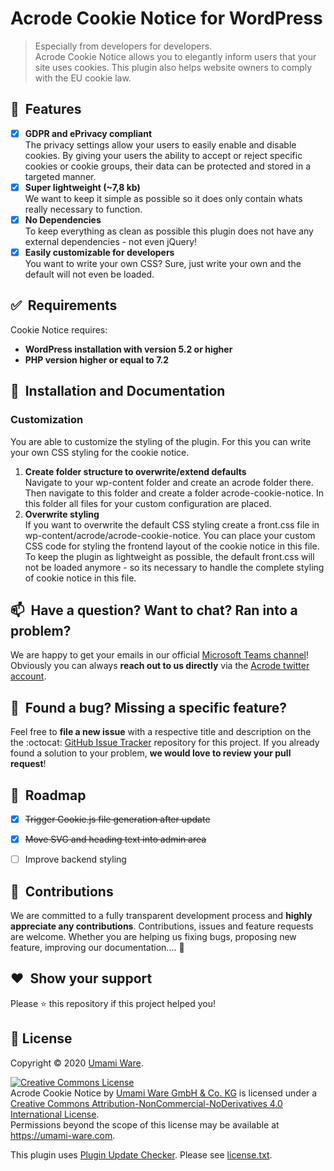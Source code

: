 # Acrode Cookie Notice for WordPress
> Especially from developers for developers.\
Acrode Cookie Notice allows you to elegantly inform users that your site uses cookies. This plugin also helps website owners to comply with the EU cookie law. 

## 🥇&nbsp; Features
- [x] **GDPR and ePrivacy compliant**\
The privacy settings allow your users to easily enable and disable cookies. By giving your users the ability to accept or reject specific cookies or cookie groups, their data can be protected and stored in a targeted manner.
- [x] **Super lightweight (~7,8 kb)**\
We want to keep it simple as possible so it does only contain whats really necessary to function.
- [x] **No Dependencies**\
To keep everything as clean as possible this plugin does not have any external dependencies - not even jQuery!
- [x] **Easily customizable for developers**\
You want to write your own CSS? Sure, just write your own and the default will not even be loaded.

## ✅&nbsp; Requirements
Cookie Notice requires:
* **WordPress installation with version 5.2 or higher**
* **PHP version higher or equal to 7.2**


## 🚀&nbsp; Installation and Documentation


  
### Customization
You are able to customize the styling of the plugin. For this you can write your own CSS styling for the cookie notice.

1. **Create folder structure to overwrite/extend defaults**\
Navigate to your wp-content folder and create an acrode folder there. Then navigate to this folder and create a folder acrode-cookie-notice. In this folder all files for your custom configuration are placed.
2. **Overwrite styling**\
If you want to overwrite the default CSS styling create a front.css file in wp-content/acrode/acrode-cookie-notice. You can place your custom CSS code for styling the frontend layout of the cookie notice in this file. To keep the plugin as lightweight as possible, the default front.css will not be loaded anymore - so its necessary to handle the complete styling of cookie notice in this file.


## 📫&nbsp; Have a question? Want to chat? Ran into a problem?

We are happy to get your emails in our official [Microsoft Teams channel](mailto:fc8035ad.acrode.com@de.teams.ms)! Obviously you can always **reach out to us directly** via the [Acrode twitter account](https://twitter.com/Acrode_UW).


## 🐞&nbsp; Found a bug? Missing a specific feature?

Feel free to **file a new issue** with a respective title and description on the the :octocat: [GitHub Issue Tracker](https://github.com/umami-ware/cookie-notice/issues) repository for this project. If you already found a solution to your problem, **we would love to review your pull request**!


## 💎&nbsp; Roadmap
- [x] ~~Trigger Cookie.js file generation after update~~
- [x] ~~Move SVG and heading text into admin area~~
- [ ] Improve backend styling


## 🤝&nbsp; Contributions

We are committed to a fully transparent development process and **highly appreciate any contributions**. Contributions, issues and feature requests are welcome. Whether you are helping us fixing bugs, proposing new feature, improving our documentation.... 🎉


## ❤️&nbsp; Show your support

Please ⭐️ this repository if this project helped you!


## 📝 License

Copyright © 2020 [Umami Ware](https://github.com/umami-ware).<br />

<a rel="license" href="http://creativecommons.org/licenses/by-nc-nd/4.0/"><img alt="Creative Commons License" style="border-width:0" src="https://i.creativecommons.org/l/by-nc-nd/4.0/88x31.png" /></a><br /><span xmlns:dct="http://purl.org/dc/terms/" property="dct:title">Acrode Cookie Notice</span> by <a xmlns:cc="http://creativecommons.org/ns#" href="https://github.com/umami-ware/acrode-cookie-notice" property="cc:attributionName" rel="cc:attributionURL">Umami Ware GmbH & Co. KG</a> is licensed under a <a rel="license" href="http://creativecommons.org/licenses/by-nc-nd/4.0/">Creative Commons Attribution-NonCommercial-NoDerivatives 4.0 International License</a>.<br />Permissions beyond the scope of this license may be available at <a xmlns:cc="http://creativecommons.org/ns#" href="https://umami-ware.com" rel="cc:morePermissions">https://umami-ware.com</a>.

This plugin uses [Plugin Update Checker](https://github.com/YahnisElsts/plugin-update-checker/). Please see [license.txt](https://github.com/YahnisElsts/plugin-update-checker/blob/master/license.txt).
